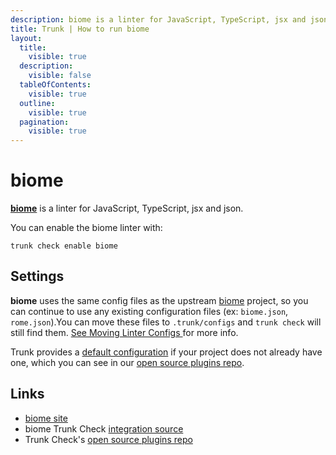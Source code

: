 ```yaml
---
description: biome is a linter for JavaScript, TypeScript, jsx and json
title: Trunk | How to run biome
layout:
  title:
    visible: true
  description:
    visible: false
  tableOfContents:
    visible: true
  outline:
    visible: true
  pagination:
    visible: true
---
```


# biome

[**biome**](https://biomejs.dev/) is a linter for JavaScript, TypeScript, jsx and json.

You can enable the biome linter with:

```shell
trunk check enable biome
```

## Settings

**biome** uses the same config files as the
upstream [biome](https://biomejs.dev/) project, so you can continue to use any
existing configuration files (ex: `biome.json`, `rome.json`).You can move these files to `.trunk/configs` and `trunk check` will still find them. [See Moving Linter Configs ](..#moving-linter-configs) for more info.

Trunk provides a [default configuration](https://github.com/trunk-io/plugins/tree/main/linters/biome) if your project does not already have one,
which you can see in our [open source plugins repo]().



## Links

* [biome site](https://biomejs.dev/)
* biome Trunk Check [integration source](https://github.com/trunk-io/plugins/tree/main/linters/biome)
* Trunk Check's [open source plugins repo](https://github.com/trunk-io/plugins/tree/main)
